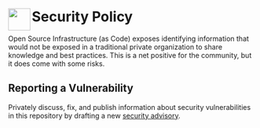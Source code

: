 # <img align="left" width="45" height="45" src="https://github.com/user-attachments/assets/24215c8b-4b69-4b58-922d-db244f4a5e30"> Security Policy

Open Source Infrastructure (as Code) exposes identifying information that would not be exposed in a traditional
private organization to share knowledge and best practices. This is a net positive for
the community, but it does come with some risks.

## Reporting a Vulnerability

Privately discuss, fix, and publish information about security vulnerabilities in this repository by drafting a new
[security advisory](https://github.com/osinfra-io/opentofu-kubernetes-cert-manager/security/advisories/new).

<!-- This file is managed by the osinfra-io/github-organization-management repository and should not be edited directly. -->
